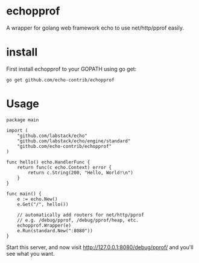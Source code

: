 # echopprof
A wrapper for golang web framework echo to use net/http/pprof easily.
# install
First install echopprof to your GOPATH using go get:
```
go get github.com/echo-contrib/echopprof
```
# Usage
```
package main

import (
    "github.com/labstack/echo"
    "github.com/labstack/echo/engine/standard"
    "github.com/echo-contrib/echopprof"
)

func hello() echo.HandlerFunc {
	return func(c echo.Context) error {
		return c.String(200, "Hello, World!\n")
	}
}

func main() {
    e := echo.New()
    e.Get("/", hello())

    // automatically add routers for net/http/pprof
    // e.g. /debug/pprof, /debug/pprof/heap, etc.
    echopprof.Wrapper(e)
    e.Run(standard.New(":8080"))
}
```
Start this server, and now visit http://127.0.0.1:8080/debug/pprof/ and you'll see what you want.



